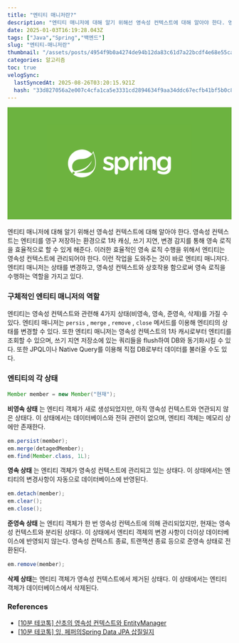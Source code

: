 ```yaml
---
title: "엔티티 매니저란?"
description: "엔티티 매니저에 대해 알기 위해선 영속성 컨텍스트에 대해 알아야 한다. 영속성 컨텍스트는 엔티티를 영구 저장하는 환경으로 1차 캐싱, 쓰기 지연, 변경 감지를 통해 영속 로직을 효율적으로 할 수 있게 해준다. 이러한 효율적인 영속 로직 수행을 위해서 엔티티는 영속성 컨"
date: 2025-01-03T16:19:28.043Z
tags: ["Java","Spring","백엔드"]
slug: "엔티티-매니저란"
thumbnail: "/assets/posts/4954f9b0a4274de94b12da83c61d7a22bcdf4e68e55ca1ff268c04223647afe8.png"
categories: 알고리즘
toc: true
velogSync:
  lastSyncedAt: 2025-08-26T03:20:15.921Z
  hash: "33d827056a2e007c4cfa1ca5e3331cd2894634f9aa34ddc67ecfb41bf5b0c867"
---
```


![](/assets/posts/4954f9b0a4274de94b12da83c61d7a22bcdf4e68e55ca1ff268c04223647afe8.png)

엔티티 매니저에 대해 알기 위해선 영속성 컨텍스트에 대해 알아야 한다. 영속성 컨텍스트는 엔티티를 영구 저장하는 환경으로 1차 캐싱, 쓰기 지연, 변경 감지를 통해 영속 로직을 효율적으로 할 수 있게 해준다. 이러한 효율적인 영속 로직 수행을 위해서 엔티티는 영속성 컨텍스트에 관리되어야 한다. 이런 작업을 도와주는 것이 바로 엔티티 매니저다. 엔티티 매니저는 상태를 변경하고, 영속성 컨텍스트와 상호작용 함으로써 영속 로직을 수행하는 역할을 가지고 있다.

### 구체적인 엔티티 매니저의 역할

엔티티는 영속성 컨텍스트와 관련해 4가지 상태(비영속, 영속, 준영속, 삭제)를 가질 수 있다. 엔티티 매니저는 `persis` , `merge` , `remove` , `close` 메서드를 이용해 엔티티의 상태를 변경할 수 있다. 또한 엔티티 매니저는 영속성 컨텍스트의 1차 캐시로부터 엔티티를 조회할 수 있으며, 쓰기 지연 저장소에 있는 쿼리들을 flush하여 DB와 동기화시킬 수 있다. 또한 JPQL이나 Native Query를 이용해 직접 DB로부터 데이터를 불러올 수도 있다.

### 엔티티의 각 상태
```java
Member member = new Member("현재");
```
**비영속 상태** 는 엔티티 객체가 새로 생성되었지만, 아직 영속성 컨텍스트와 연관되지 않은 상태다. 이 상태에서는 데이터베이스와 전혀 관련이 없으며, 엔티티 객체는 메모리 상에만 존재한다.
<br>

```java
em.persist(member);
em.merge(detagedMember);
em.find(Member.class, 1L);
```
**영속 상태** 는 엔티티 객체가 영속성 컨텍스트에 관리되고 있는 상태다. 이 상태에서는 엔티티의 변경사항이 자동으로 데이터베이스에 반영된다.
<br>

```java
em.detach(member);
em.clear();
em.close();
```
**준영속 상태** 는 엔티티 객체가 한 번 영속성 컨텍스트에 의해 관리되었지만, 현재는 영속성 컨텍스트와 분리된 상태다. 이 상태에서 엔티티 객체의 변경 사항이 더이상 데이터베이스에 반영되지 않는다. 영속성 컨텍스트 종료, 트랜잭션 종료 등으로 준영속 상태로 전환된다.
<br>

```java
em.remove(member);
```
**삭제 상태**는 엔티티 객체가 영속성 컨텍스트에서 제거된 상태다. 이 상태에서는 엔티티 객체가 데이터베이스에서 삭제된다.

### References
- [[10분 테코톡] 산초의 영속성 컨텍스트와 EntityManager](https://www.youtube.com/watch?v=c4rDrirE7Bc)
- [[10분 테코톡] 잉, 페퍼의Spring Data JPA 삽질일지](https://youtu.be/kJexMyaeHDs?si=QherUvedvbJJ5DjF)